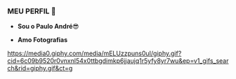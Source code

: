 ### MEU PERFIL 💯

- **Sou o Paulo André**😎

- **Amo Fotografias**

https://media0.giphy.com/media/mELUzzpuns0uI/giphy.gif?cid=6c09b9520r0vnxnl54x0ttbgdimkp6jjaujq1r5yfy8yr7wu&ep=v1_gifs_search&rid=giphy.gif&ct=g
